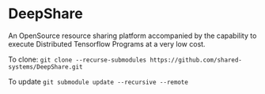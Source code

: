 # DeepShare
An OpenSource resource sharing platform accompanied by the capability to execute Distributed Tensorflow Programs at a very low cost.

To clone: `git clone --recurse-submodules https://github.com/shared-systems/DeepShare.git`

To update `git submodule update --recursive --remote`
